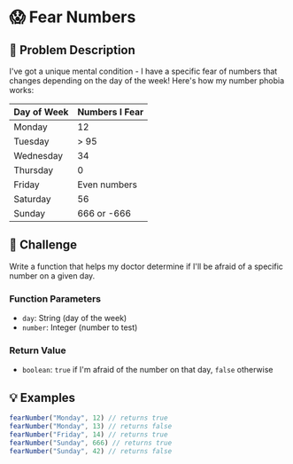 # 😱 Fear Numbers

## 🧠 Problem Description

I've got a unique mental condition - I have a specific fear of numbers that changes depending on the day of the week! Here's how my number phobia works:

| Day of Week | Numbers I Fear |
|-------------|---------------|
| Monday      | 12            |
| Tuesday     | > 95          |
| Wednesday   | 34            |
| Thursday    | 0             |
| Friday      | Even numbers  |
| Saturday    | 56            |
| Sunday      | 666 or -666   |

## 🎯 Challenge

Write a function that helps my doctor determine if I'll be afraid of a specific number on a given day.

### Function Parameters
- `day`: String (day of the week)
- `number`: Integer (number to test)

### Return Value
- `boolean`: `true` if I'm afraid of the number on that day, `false` otherwise

## 💡 Examples
```typescript
fearNumber("Monday", 12) // returns true
fearNumber("Monday", 13) // returns false
fearNumber("Friday", 14) // returns true
fearNumber("Sunday", 666) // returns true
fearNumber("Sunday", 42) // returns false

